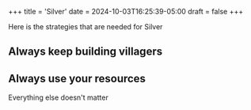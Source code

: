 +++
title = 'Silver'
date = 2024-10-03T16:25:39-05:00
draft = false
+++

Here is the strategies that are needed for Silver

## Always keep building villagers

## Always use your resources

Everything else doesn't matter
